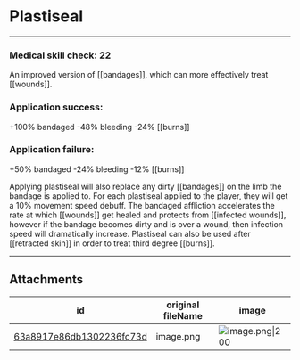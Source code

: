 # Plastiseal

 

---

### Medical skill check: 22
An improved version of [[bandages]], which can more effectively treat [[wounds]].

### Application success:
+100% bandaged
-48% bleeding
-24% [[burns]]

### Application failure:
+50% bandaged
-24% bleeding
-12% [[burns]]

Applying plastiseal will also replace any dirty [[bandages]] on the limb the bandage is applied to. For each plastiseal applied to the player, they will get a 10% movement speed debuff. The bandaged affliction accelerates the rate at which [[wounds]] get healed and protects from [[infected wounds]], however if the bandage becomes dirty and is over a wound, then infection speed will dramatically increase. Plastiseal can also be used after [[retracted skin]] in order to treat third degree [[burns]].

---

## Attachments

id | original fileName | image
---|---|---
[63a8917e86db1302236fc73d](63a8917e86db1302236fc73d.png) | image.png | ![image.png\|200](63a8917e86db1302236fc73d.png)